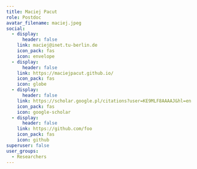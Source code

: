 ```yaml
---
title: Maciej Pacut
role: Postdoc
avatar_filename: maciej.jpeg
social:
  - display:
      header: false
    link: maciej@inet.tu-berlin.de
    icon_pack: fas
    icon: envelope
  - display:
      header: false
    link: https://maciejpacut.github.io/
    icon_pack: fas
    icon: globe
  - display:
      header: false
    link: https://scholar.google.pl/citations?user=KE9MLF8AAAAJ&hl=en
    icon_pack: fas
    icon: google-scholar
  - display:
      header: false
    link: https://github.com/foo
    icon_pack: fas
    icon: github
superuser: false
user_groups:
  - Researchers
---
```

